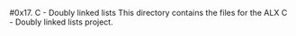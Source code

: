 #0x17. C - Doubly linked lists
This directory contains the files for the ALX C - Doubly linked lists project.
